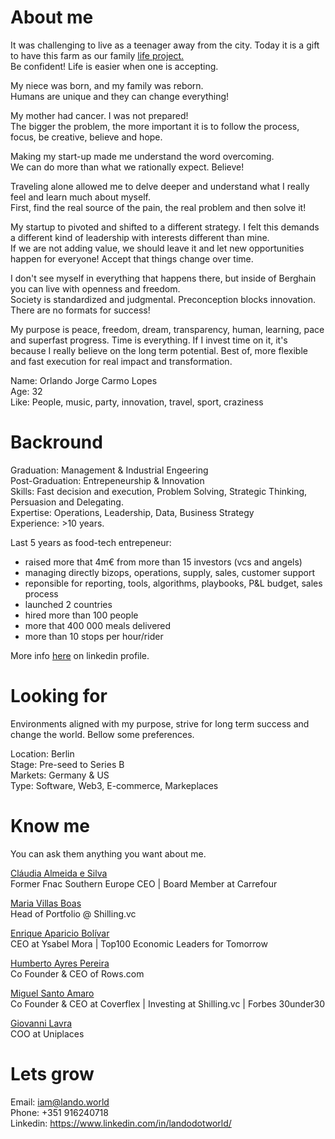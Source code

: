 # About me
It was challenging to live as a teenager away from the city. Today it is a gift to have this farm as our family <a href="https://www.instagram.com/epicoshouse/">life project.</a> <br>
Be confident! Life is easier when one is accepting.

My niece was born, and my family was reborn.<br>
Humans are unique and they can change everything!

My mother had cancer. I was not prepared!<br>
The bigger the problem, the more important it is to follow the process, focus, be creative, believe and hope.

Making my start-up made me understand the word overcoming.<br>
We can do more than what we rationally expect. Believe!

Traveling alone allowed me to delve deeper and understand what I really feel and learn much about myself.<br>
First, find the real source of the pain, the real problem and then solve it!

My startup to pivoted and shifted to a different strategy. I felt this demands a different kind of leadership with interests different than mine. <br>
If we are not adding value, we should leave it and let new opportunities happen for everyone! Accept that things change over time.

I don't see myself in everything that happens there, but inside of Berghain you can live with openness and freedom.<br>
Society is standardized and judgmental. Preconception blocks innovation. There are no formats for success! 

My purpose is peace, freedom, dream, transparency, human, learning, pace and superfast progress. Time is everything. If I invest time on it, it's because I really believe on the long term potential. Best of, more flexible and fast execution for real impact and transformation.

Name: Orlando Jorge Carmo Lopes <br> 
Age: 32 <br>
Like: People, music, party, innovation, travel, sport, craziness <br>


# Backround

Graduation: Management & Industrial Engeering <br>
Post-Graduation: Entrepeneurship & Innovation <br>
Skills: Fast decision and execution, Problem Solving, Strategic Thinking, Persuasion and Delegating. <br>
Expertise: Operations, Leadership, Data, Business Strategy <br>
Experience: >10 years. 

Last 5 years as food-tech entrepeneur:
- raised more that 4m€ from more than 15 investors (vcs and angels) 
- managing directly bizops, operations, supply, sales, customer support
- reponsible for reporting, tools, algorithms, playbooks, P&L budget, sales process
- launched 2 countries
- hired more than 100 people
- more that 400 000 meals delivered
- more than 10 stops per hour/rider

More info <a href="https://www.linkedin.com/in/landodotworld/">here</a> on linkedin profile.

# Looking for
Environments aligned with my purpose, strive for long term success and change the world. Bellow some preferences.

Location: Berlin <br>
Stage: Pre-seed to Series B <br>
Markets: Germany & US <br>
Type: Software, Web3, E-commerce, Markeplaces <br>

# Know me
You can ask them anything you want about me.

<a href="https://www.linkedin.com/in/claudia-almeidasilva/">Cláudia Almeida e Silva</a> <br>
Former Fnac Southern Europe CEO | Board Member at Carrefour <br>

<a href="https://www.linkedin.com/in/mariapvillasboas//">Maria Villas Boas</a> <br>
Head of Portfolio @ Shilling.vc


<a href="https://www.linkedin.com/in/enriqueapariciobolivar/">Enrique Aparicio Bolívar</a> <br>
CEO at Ysabel Mora | Top100 Economic Leaders for Tomorrow

<a href="https://www.linkedin.com/in/humbertoayrespereira/">Humberto Ayres Pereira</a> <br>
Co Founder & CEO of Rows.com

<a href="https://www.linkedin.com/in/miguelsantoamaro/">Miguel Santo Amaro</a> <br>
Co Founder & CEO at Coverflex | Investing at Shilling.vc | Forbes 30under30

<a href="https://www.linkedin.com/in/giovanni-lavra-12b40457/">Giovanni Lavra</a> <br>
COO at Uniplaces



# Lets grow
Email: iam@lando.world <br>
Phone: +351 916240718 <br>
Linkedin: https://www.linkedin.com/in/landodotworld/









